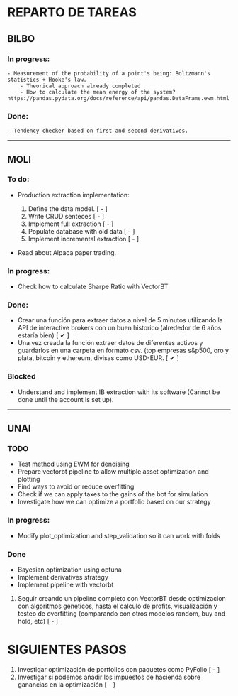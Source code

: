 # REPARTO DE TAREAS
## **BILBO**

### In progress:
    - Measurement of the probability of a point's being: Boltzmann's statistics + Hooke's law.
        - Theorical approach already completed
        - How to calculate the mean energy of the system? https://pandas.pydata.org/docs/reference/api/pandas.DataFrame.ewm.html

### Done:
    - Tendency checker based on first and second derivatives.

---
## **MOLI**

### To do:
- Production extraction implementation:
    
    1. Define the data model. [ - ]
    2. Write CRUD senteces [ - ]
    3. Implement full extraction [ - ]
    4. Populate database with old data [ - ]
    5. Implement incremental extraction [ - ]


- Read about Alpaca paper trading.
### In progress:
- Check how to calculate Sharpe Ratio with VectorBT

### Done:
- Crear una función para extraer datos a nivel de 5 minutos utilizando la API de interactive brokers con un buen historico (alrededor de 6 años estaría bien) [ &#10004; ]
- Una vez creada la función extraer datos de diferentes activos y guardarlos en una carpeta en formato csv. (top empresas s&p500, oro y plata, bitcoin y ethereum, divisas como USD-EUR. [  &#10004; ]

### Blocked

- Understand and implement IB extraction with its software (Cannot be done until the account is set up).

---
## **UNAI**

### TODO
- Test method using EWM for denoising
- Prepare vectorbt pipeline to allow multiple asset optimization and plotting
- Find ways to avoid or reduce overfitting
- Check if we can apply taxes to the gains of the bot for simulation
- Investigate how we can optimize a portfolio based on our strategy

### In progress:
- Modify plot_optimization and step_validation so it can work with folds

### Done
- Bayesian optimization using optuna
- Implement derivatives strategy
- Implement pipeline with vectorbt

1. Seguir creando un pipeline completo con VectorBT desde optimizacion con algoritmos geneticos, hasta el calculo de profits, visualización y testeo de overfitting (comparando con otros modelos random, buy and hold, etc) [ - ]

# SIGUIENTES PASOS
1. Investigar optimización de portfolios con paquetes como PyFolio [ - ]
2. Investigar si podemos añadir los impuestos de hacienda sobre ganancias en la optimización [ - ]
